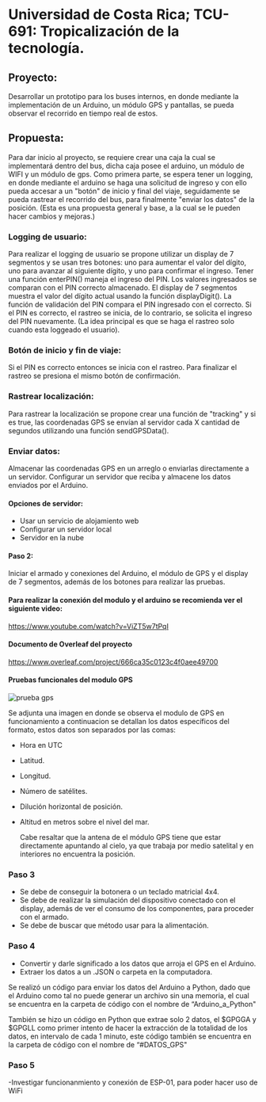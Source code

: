 # Universidad de Costa Rica; TCU-691: Tropicalización de la tecnología.

## Proyecto: 
Desarrollar un prototipo para los buses internos, en donde mediante la implementación de un Arduino, un módulo GPS y pantallas, se pueda observar el recorrido en tiempo real de estos.

## Propuesta:
Para dar inicio al proyecto, se requiere crear una caja la cual se implementará dentro del bus, dicha caja posee el arduino, un módulo de WIFI y un módulo de gps. 
Como primera parte, se espera tener un logging, en donde mediante el arduino se haga una solicitud de ingreso y con ello pueda accesar a un "botón" de inicio y final del viaje, seguidamente se pueda rastrear el recorrido del bus, para finalmente "enviar los datos" de la posición.
(Esta es una propuesta general y base, a la cual se le pueden hacer cambios y mejoras.)

### Logging de usuario:
Para realizar el logging de usuario se propone utilizar un display de 7 segmentos y se usan tres botones: uno para aumentar el valor del dígito, uno para avanzar al siguiente dígito, y uno para confirmar el ingreso.
Tener una función enterPIN() maneja el ingreso del PIN. Los valores ingresados se comparan con el PIN correcto almacenado.
El display de 7 segmentos muestra el valor del dígito actual usando la función displayDigit().
La función de validación del PIN compara el PIN ingresado con el correcto.
Si el PIN es correcto, el rastreo se inicia, de lo contrario, se solicita el ingreso del PIN nuevamente.
(La idea principal es que se haga el rastreo solo cuando esta loggeado el usuario).

### Botón de inicio y fin de viaje:
Si el PIN es correcto entonces se inicia con el rastreo.
Para finalizar el rastreo se presiona el mismo botón de confirmación.

### Rastrear localización:
Para rastrear la localización se propone crear una función de "tracking" y si es true, las coordenadas GPS se envían al servidor cada X cantidad de segundos utilizando una función sendGPSData().

### Enviar datos:
Almacenar las coordenadas GPS en un arreglo o enviarlas directamente a un servidor.
Configurar un servidor que reciba y almacene los datos enviados por el Arduino.

#### Opciones de servidor:
- Usar un servicio de alojamiento web
- Configurar un servidor local
- Servidor en la nube

#### Paso 2:

Iniciar el armado y conexiones del Arduino, el módulo de GPS y el display de 7 segmentos, además de los botones para realizar las pruebas.

#### Para realizar la conexión del modulo y el arduino se recomienda ver el siguiente video:
https://www.youtube.com/watch?v=ViZT5w7tPqI

#### Documento de Overleaf del proyecto
https://www.overleaf.com/project/666ca35c0123c4f0aee49700


#### Pruebas funcionales del modulo GPS
![prueba gps](https://github.com/user-attachments/assets/e3b477a9-a8c8-43c0-bf31-6d104acc802f)

Se adjunta una imagen en donde se observa el modulo de GPS en funcionamiento a continuacion se detallan los datos específicos del formato, estos datos son separados por las comas:
- Hora en UTC
- Latitud.
- Longitud.
- Número de satélites.
- Dilución horizontal de posición.
- Altitud en metros sobre el nivel del mar.

  Cabe resaltar que la antena de el módulo GPS tiene que estar directamente apuntando al cielo, ya que trabaja por medio satelital y en interiores no encuentra la posición.

### Paso 3
- Se debe de conseguir la botonera o un teclado matricial 4x4.
- Se debe de realizar la simulación del dispositivo conectado con el display, además de ver el consumo de los componentes, para proceder con el armado.
- Se debe de buscar que método usar para la alimentación.

### Paso 4
- Convertir y darle significado a los datos que arroja el GPS en el Arduino.
- Extraer los datos a un .JSON o carpeta en la computadora.

Se realizó un código para enviar los datos del Arduino a Python, dado que el Arduino como tal no puede generar un archivo sin una memoria, el cual se encuentra en la carpeta de código con el nombre de “Arduino_a_Python"

También se hizo un código en Python que extrae solo 2 datos, el $GPGGA y $GPGLL como primer intento de hacer la extracción de la totalidad de los datos, en intervalo de cada 1 minuto, este código también se encuentra en la carpeta de código con el nombre de “#DATOS_GPS"

### Paso 5
-Investigar funcionanmiento y conexión de ESP-01, para poder hacer uso de WiFi

